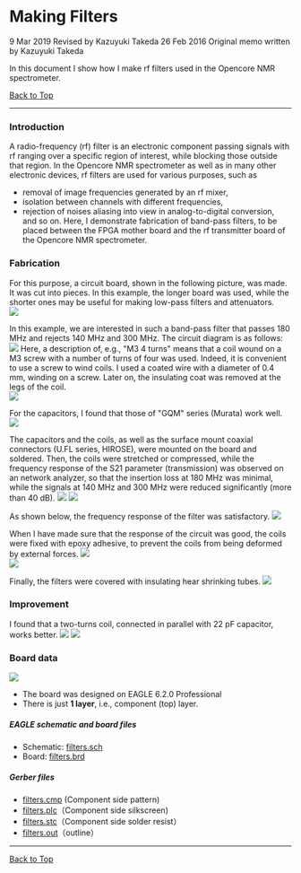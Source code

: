 # Making Filters

9 Mar 2019 Revised by Kazuyuki Takeda
26 Feb 2016 Original memo written by Kazuyuki Takeda


In this document I show how I make rf filters used in the Opencore NMR spectrometer.

[Back to Top](../../index.md)

- - -

### Introduction
A radio-frequency (rf) filter is an electronic component passing signals with rf ranging over a specific region of interest, while blocking those outside that region. In the Opencore NMR spectrometer as well as in many other electronic devices, rf filters are used for various purposes, such as
- removal of image frequencies generated by an rf mixer,  
- isolation between channels with different frequencies,  
- rejection of noises aliasing into view in analog-to-digital conversion,  
and so on. Here, I demonstrate fabrication of band-pass filters, to be placed between the FPGA mother board and the rf transmitter board of the Opencore NMR spectrometer.

### Fabrication
For this purpose, a circuit board, shown in the following picture, was made. It was cut into pieces. In this example, the longer board was used, while the shorter ones may be useful for making low-pass filters and attenuators.  
![](board.png)

In this example, we are interested in such a band-pass filter that passes 180 MHz and rejects 140 MHz and 300 MHz. The circuit diagram is as follows:  
![](circuit.png)
Here, a description of, e.g., "M3 4 turns" means that a coil wound on a M3 screw with a number of turns of four was used. Indeed, it is convenient to use a screw to wind coils. I used a coated wire with a diameter of 0.4 mm, winding on a screw. Later on, the insulating coat was removed at the legs of the coil.  
![](screw.png)  

For the capacitors, I found that those of "GQM" series (Murata) work well.
![](gqm100p.png)


The capacitors and the coils, as well as the surface mount coaxial connectors (U.FL series, HIROSE), were mounted on the board and soldered. Then, the coils were stretched or compressed, while the frequency response of the S21 parameter (transmission) was observed on an network analyzer, so that the insertion loss at 180 MHz was minimal, while the signals at 140 MHz and 300 MHz were reduced significantly (more than 40 dB).
![](board2.png)
![](board3.png)

As shown below, the frequency response of the filter was satisfactory.
![](s21.png)

When I have made sure that the response of the circuit was good, the coils were fixed with epoxy adhesive, to prevent the coils from being deformed by external forces.
![](glue1.png)  
![](glue2.png)  


Finally, the filters were covered with insulating hear shrinking tubes.
![](heatTube.png)

### Improvement
I found that a two-turns coil, connected in parallel with 22 pF capacitor, works better.
![](2t_1.png)
![](2t_2.png)

### Board data

![](boardData.png)  
- The board was designed on EAGLE 6.2.0 Professional  
- There is just **1 layer**, i.e., component (top) layer.  

##### EAGLE schematic and board files
- Schematic: [filters.sch](data/filters.sch)  
- Board: [filters.brd](data/filters.brd)  

##### Gerber files


- [filters.cmp](data/gerber/filters.cmp) (Component side pattern)
- [filters.plc](data/gerber/filters.plc)（Component side silkscreen)
- [filters.stc](data/gerber/filters.stc)（Component side solder resist）
- [filters.out](data/gerber/filters.out)（outline）



- - -

[Back to Top](../../index.md)

